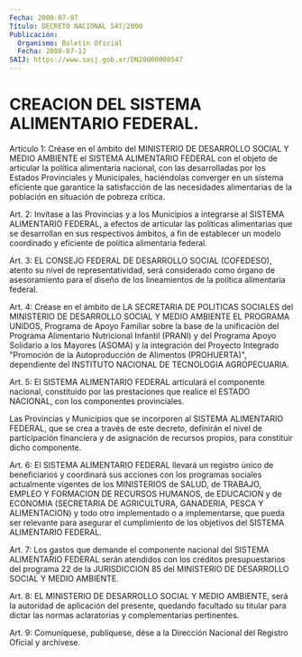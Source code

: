```yaml
---
Fecha: 2000-07-07
Título: DECRETO NACIONAL 547/2000
Publicación:
  Organismo: Boletín Oficial
  Fecha: 2000-07-12
SAIJ: https://www.saij.gob.ar/DN20000000547
---
```

# CREACION DEL SISTEMA ALIMENTARIO FEDERAL.

<a id="1"></a>
Artículo  1:  Créase  en  el  ámbito del MINISTERIO DE DESARROLLO SOCIAL  Y  MEDIO AMBIENTE el SISTEMA  ALIMENTARIO  FEDERAL  con  el objeto de articular  la  política  alimentaria  nacional,  con  las desarrolladas    por    los  Estados  Provinciales  y  Municipales, haciéndolas converger en  un  sistema  eficiente  que  garantice la satisfacción  de  las  necesidades alimentarias de la población  en situación de pobreza crítica.

<a id="2"></a>
Art. 2: Invítase a las  Provincias y a los Municipios a integrarse al  SISTEMA  ALIMENTARIO  FEDERAL,   a  efectos  de  articular  las políticas  alimentarias  que  se  desarrollan  en  sus  respectivos ámbitos, a fin de establecer un modelo  coordinado  y  eficiente de política alimentaria federal.

<a id="3"></a>
Art. 3: EL CONSEJO FEDERAL DE DESARROLLO SOCIAL (COFEDESO), atento su  nivel  de  representatividad,  será considerado como órgano  de asesoramiento para el diseño de los  lineamientos  de  la  política alimentaria federal.

<a id="4"></a>
Art. 4: Créase en el ámbito de LA SECRETARIA DE POLITICAS SOCIALES del  MINISTERIO  DE  DESARROLLO SOCIAL Y MEDIO AMBIENTE EL PROGRAMA UNIDOS, Programa de Apoyo  Familiar sobre la base de la unificación del  Programa  Alimentario  Nutricional   Infantil  (PRANI)  y  del Programa Apoyo Solidario a los Mayores (ASOMA) y la integración del Proyecto  Integrado  "Promoción de la Autoproducción  de  Alimentos (PROHUERTA)", dependiente  del  INSTITUTO  NACIONAL  DE  TECNOLOGIA AGROPECUARIA.

<a id="5"></a>
Art.  5:  El SISTEMA ALIMENTARIO FEDERAL articulará el componente nacional, constituido  por  las  prestaciones que realice el ESTADO NACIONAL, con los componentes provinciales.

Las Provincias y Municipios que se incorporen al SISTEMA ALIMENTARIO  FEDERAL,  que  se  crea  a  través  de  este  decreto, definirán el nivel de participación financiera  y  de asignación de recursos propios, para constituir dicho componente.

<a id="6"></a>
Art.  6: El SISTEMA ALIMENTARIO FEDERAL llevará un registro  único de beneficiarios  y  coordinará  sus  acciones  con  los  programas sociales  actualmente  vigentes  de  los  MINISTERIOS de SALUD,  de TRABAJO, EMPLEO Y FORMACION DE RECURSOS HUMANOS,  de EDUCACION y de ECONOMIA (SECRETARIA DE AGRICULTURA, GANADERIA, PESCA Y ALIMENTACION) y todo otro implementado o a implementarse, que pueda ser  relevante para asegurar el cumplimiento de los  objetivos  del SISTEMA ALIMENTARIO FEDERAL.

<a id="7"></a>
Art. 7: Los gastos que demande el componente nacional del SISTEMA ALIMENTARIO FEDERAL serán atendidos con los créditos presupuestarios    del  programa  22  de  la  JURISDICCION  85  del MINISTERIO DE DESARROLLO SOCIAL Y MEDIO AMBIENTE.

<a id="8"></a>
Art. 8: EL MINISTERIO  DE DESARROLLO SOCIAL Y MEDIO AMBIENTE, será la autoridad de aplicación  del  presente,  quedando  facultado  su titular  para  dictar  las  normas  aclaratorias  y complementarias pertinentes.

<a id="9"></a>
Art. 9: Comuníquese, publíquese, dése a la Dirección  Nacional del Registro Oficial y archívese.
